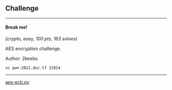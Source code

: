 ## Challenge
___
#### Break me!
_(crypto, easy, 100 pts, 163 solves)_

AES encryption challenge.

Author: 2keebs

`nc pwn-2021.duc.tf 31914`
___
[aes-ecb.py](./aes-ecb.py)
